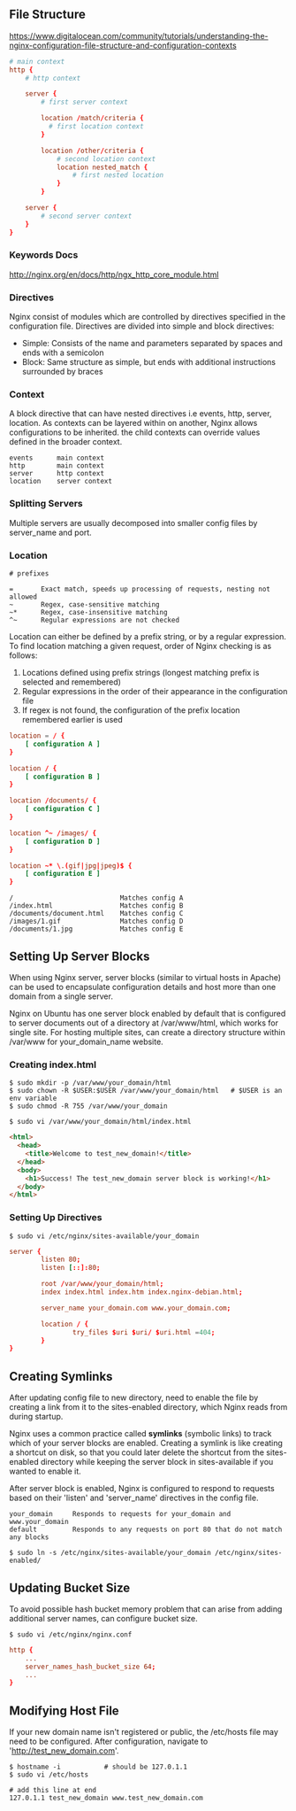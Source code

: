 ## File Structure

https://www.digitalocean.com/community/tutorials/understanding-the-nginx-configuration-file-structure-and-configuration-contexts

```conf
# main context
http {
    # http context

    server {
        # first server context

        location /match/criteria {
          # first location context
        }

        location /other/criteria {
            # second location context
            location nested_match {
                # first nested location
            }
        }

    server {
        # second server context
    }
}
```

### Keywords Docs

http://nginx.org/en/docs/http/ngx_http_core_module.html

### Directives

Nginx consist of modules which are controlled by directives specified in the configuration file. Directives are divided into simple and block directives:

- Simple: Consists of the name and parameters separated by spaces and ends with a semicolon
- Block: Same structure as simple, but ends with additional instructions surrounded by braces

### Context

A block directive that can have nested directives i.e events, http, server, location. As contexts can be layered within on another, Nginx allows configurations to be inherited. the child contexts can override values defined in the broader context.

```
events      main context
http        main context
server      http context
location    server context
```

### Splitting Servers

Multiple servers are usually decomposed into smaller config files by server_name and port.

### Location

```
# prefixes

=       Exact match, speeds up processing of requests, nesting not allowed
~       Regex, case-sensitive matching
~*      Regex, case-insensitive matching
^~      Regular expressions are not checked
```

Location can either be defined by a prefix string, or by a regular expression. To find location matching a given request, order of Nginx checking is as follows:

1. Locations defined using prefix strings (longest matching prefix is selected and remembered)
2. Regular expressions in the order of their appearance in the configuration file
3. If regex is not found, the configuration of the prefix location remembered earlier is used

```conf
location = / {
    [ configuration A ]
}

location / {
    [ configuration B ]
}

location /documents/ {
    [ configuration C ]
}

location ^~ /images/ {
    [ configuration D ]
}

location ~* \.(gif|jpg|jpeg)$ {
    [ configuration E ]
}
```

```
/                           Matches config A
/index.html                 Matches config B
/documents/document.html    Matches config C
/images/1.gif               Matches config D
/documents/1.jpg            Matches config E
```

## Setting Up Server Blocks

When using Nginx server, server blocks (similar to virtual hosts in Apache) can be used to encapsulate configuration details and host more than one domain from a single server.

Nginx on Ubuntu has one server block enabled by default that is configured to server documents out of a directory at /var/www/html, which works for single site. For hosting multiple sites, can create a directory structure within /var/www for your_domain_name website.

### Creating index.html

```console
$ sudo mkdir -p /var/www/your_domain/html
$ sudo chown -R $USER:$USER /var/www/your_domain/html   # $USER is an env variable
$ sudo chmod -R 755 /var/www/your_domain

$ sudo vi /var/www/your_domain/html/index.html
```

```html
<html>
  <head>
    <title>Welcome to test_new_domain!</title>
  </head>
  <body>
    <h1>Success! The test_new_domain server block is working!</h1>
  </body>
</html>
```

### Setting Up Directives

```console
$ sudo vi /etc/nginx/sites-available/your_domain
```

```conf
server {
        listen 80;
        listen [::]:80;

        root /var/www/your_domain/html;
        index index.html index.htm index.nginx-debian.html;

        server_name your_domain.com www.your_domain.com;

        location / {
                try_files $uri $uri/ $uri.html =404;
        }
}
```

## Creating Symlinks

After updating config file to new directory, need to enable the file by creating a link from it to the sites-enabled directory, which Nginx reads from during startup.

Nginx uses a common practice called **symlinks** (symbolic links) to track which of your server blocks are enabled. Creating a symlink is like creating a shortcut on disk, so that you could later delete the shortcut from the sites-enabled directory while keeping the server block in sites-available if you wanted to enable it.

After server block is enabled, Nginx is configured to respond to requests based on their 'listen' and 'server_name' directives in the config file.

```
your_domain     Responds to requests for your_domain and www.your_domain
default         Responds to any requests on port 80 that do not match any blocks
```

```console
$ sudo ln -s /etc/nginx/sites-available/your_domain /etc/nginx/sites-enabled/
```

## Updating Bucket Size

To avoid possible hash bucket memory problem that can arise from adding additional server names, can configure bucket size.

```console
$ sudo vi /etc/nginx/nginx.conf
```

```conf
http {
    ...
    server_names_hash_bucket_size 64;
    ...
}
```

## Modifying Host File

If your new domain name isn't registered or public, the /etc/hosts file may need to be configured. After configuration, navigate to 'http://test_new_domain.com'.

```console
$ hostname -i           # should be 127.0.1.1
$ sudo vi /etc/hosts
```

```
# add this line at end
127.0.1.1 test_new_domain www.test_new_domain.com
```
